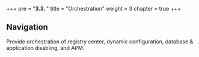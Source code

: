 +++
pre = "<b>3.3. </b>"
title = "Orchestration"
weight = 3
chapter = true
+++

## Navigation

Provide orchestration of registry center, dynamic configuration, database & application disabling, and APM.
